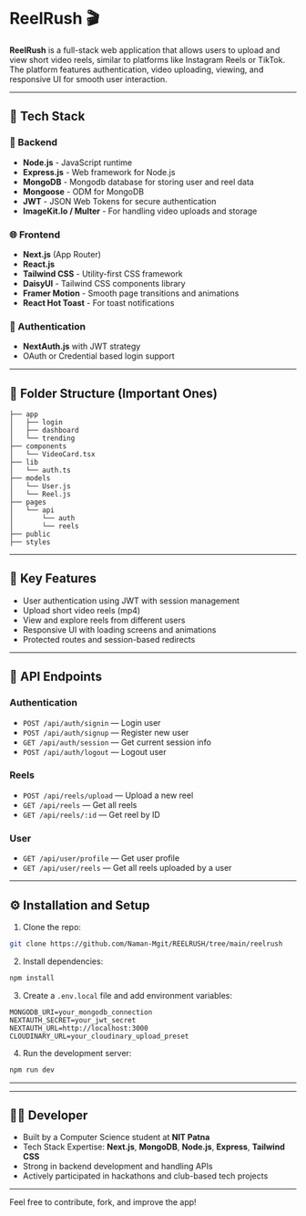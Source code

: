 # ReelRush 🎬

**ReelRush** is a full-stack web application that allows users to upload and view short video reels, similar to platforms like Instagram Reels or TikTok. The platform features authentication, video uploading, viewing, and responsive UI for smooth user interaction.

---

## 🚀 Tech Stack

### 🔧 Backend
- **Node.js** - JavaScript runtime
- **Express.js** - Web framework for Node.js
- **MongoDB** - Mongodb database for storing user and reel data
- **Mongoose** - ODM for MongoDB
- **JWT** - JSON Web Tokens for secure authentication
- **ImageKit.Io / Multer** - For handling video uploads and storage

### 🌐 Frontend
- **Next.js** (App Router)
- **React.js**
- **Tailwind CSS** - Utility-first CSS framework
- **DaisyUI** - Tailwind CSS components library
- **Framer Motion** - Smooth page transitions and animations
- **React Hot Toast** - For toast notifications

### 🔐 Authentication
- **NextAuth.js** with JWT strategy
- OAuth or Credential based login support

---

## 📁 Folder Structure (Important Ones)
```
├── app
│   ├── login
│   ├── dashboard
│   └── trending
├── components
│   └── VideoCard.tsx
├── lib
│   └── auth.ts
├── models
│   └── User.js
│   └── Reel.js
├── pages
│   └── api
│       └── auth
│       └── reels
├── public
├── styles
```

---

## 📌 Key Features
- User authentication using JWT with session management
- Upload short video reels (mp4)
- View and explore reels from different users
- Responsive UI with loading screens and animations
- Protected routes and session-based redirects

---

## 🔗 API Endpoints

### Authentication
- `POST /api/auth/signin` — Login user
- `POST /api/auth/signup` — Register new user
- `GET /api/auth/session` — Get current session info
- `POST /api/auth/logout` — Logout user

### Reels
- `POST /api/reels/upload` — Upload a new reel
- `GET /api/reels` — Get all reels
- `GET /api/reels/:id` — Get reel by ID

### User
- `GET /api/user/profile` — Get user profile
- `GET /api/user/reels` — Get all reels uploaded by a user

---

## ⚙️ Installation and Setup
1. Clone the repo:
```bash
git clone https://github.com/Naman-Mgit/REELRUSH/tree/main/reelrush
```
2. Install dependencies:
```bash
npm install
```
3. Create a `.env.local` file and add environment variables:
```env
MONGODB_URI=your_mongodb_connection
NEXTAUTH_SECRET=your_jwt_secret
NEXTAUTH_URL=http://localhost:3000
CLOUDINARY_URL=your_cloudinary_upload_preset
```
4. Run the development server:
```bash
npm run dev
```

---



---

## 👨‍💻 Developer
- Built by a Computer Science student at **NIT Patna**
- Tech Stack Expertise: **Next.js**, **MongoDB**, **Node.js**, **Express**, **Tailwind CSS**
- Strong in backend development and handling APIs
- Actively participated in hackathons and club-based tech projects

---

Feel free to contribute, fork, and improve the app!


